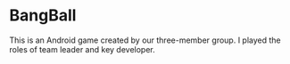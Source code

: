 # BangBall
This is an Android game created by our three-member group. I played the roles of team leader and key developer.
